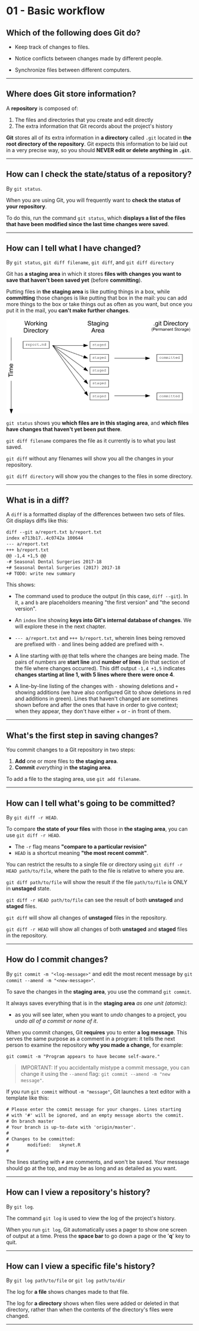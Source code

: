 # 01 - Basic workflow

## Which of the following does Git do?

- Keep track of changes to files.

- Notice conflicts between changes made by different people.

- Synchronize files between different computers.

---

## Where does Git store information?

A **repository** is composed of:

1. The files and directories that you create and edit directly
2. The extra information that Git records about the project's history

**Git** stores all of its extra information in **a directory** called `.git` located in **the root directory of the repository**. Git expects this information to be laid out in a very precise way, so you should **NEVER edit or delete anything in `.git`**.

---

## How can I check the state/status of a repository?

By `git status`.

When you are using Git, you will frequently want to **check the status of your repository**.

To do this, run the command `git status`, which **displays a list of the files that have been modified since the last time changes were saved**.

---

## How can I tell what I have changed?

By `git status`, `git diff filename`, `git diff`, and `git diff directory`

Git has **a staging area** in which it stores **files with changes you want to save that haven't been saved yet** (before **committing**).

Putting files in **the staging area** is like putting things in a box, while **committing** those changes is like putting that box in the mail: you can add more things to the box or take things out as often as you want, but once you put it in the mail, you **can't make further changes**.

![staging-area](images/staging-area.png)

`git status` shows you **which files are in this staging area**, and **which files have changes that haven't yet been put there**.

`git diff filename` compares the file as it currently is to what you last saved.

`git diff` without any filenames will show you all the changes in your repository.

`git diff directory` will show you the changes to the files in some directory.

---

## What is in a diff?

A `diff` is a formatted display of the differences between two sets of files. Git displays diffs like this:

```shell
diff --git a/report.txt b/report.txt
index e713b17..4c0742a 100644
--- a/report.txt
+++ b/report.txt
@@ -1,4 +1,5 @@
-# Seasonal Dental Surgeries 2017-18
+# Seasonal Dental Surgeries (2017) 2017-18
+# TODO: write new summary
```

This shows:

- The command used to produce the output (in this case, `diff --git`). In it, `a` and `b` are placeholders meaning "the first version" and "the second version".

- An `index` line showing **keys into Git's internal database of changes**. We will explore these in the next chapter.

- `--- a/report.txt` and `+++ b/report.txt`, wherein lines being removed are prefixed with `-` and lines being added are prefixed with `+`.

- A line starting with `@@` that tells where the changes are being made. The pairs of numbers are **start line** and **number of lines** (in that section of the file where changes occurred). This diff output `-1,4 +1,5` indicates **changes starting at line 1, with 5 lines where there were once 4**.

- A line-by-line listing of the changes with `-` showing deletions and `+` showing additions (we have also configured Git to show deletions in red and additions in green). Lines that haven't changed are sometimes shown before and after the ones that have in order to give context; when they appear, they don't have either + or - in front of them.

---

## What's the first step in saving changes?

You commit changes to a Git repository in two steps:

1. **Add** one or more files to **the staging area**.
2. **Commit** *everything* in **the staging area**.

To add a file to the staging area, use `git add filename`.

---

## How can I tell what's going to be committed?

By `git diff -r HEAD`.

To compare **the state of your files** with those in **the staging area**, you can use `git diff -r HEAD`.

- The `-r` flag means **"compare to a particular revision"**
- `HEAD` is a shortcut meaning **"the most recent commit"**.

You can restrict the results to a single file or directory using `git diff -r HEAD path/to/file`, where the path to the file is relative to where you are.

`git diff path/to/file` will show the result if the file `path/to/file` is ONLY in **unstaged** state.

`git diff -r HEAD path/to/file` can see the result of both **unstaged** and **staged** files.

`git diff` will show all changes of **unstaged** files in the repository.

`git diff -r HEAD` will show all changes of both **unstaged** and **staged** files in the repository.

---

## How do I commit changes?

By `git commit -m "<log-message>"` and edit the most recent message by `git commit --amend -m "<new-message>"`.

To save the changes in the **staging area**, you use the command `git commit`.

It always saves everything that is in the **staging area** *as one unit (atomic)*:

- as you will see later, when you want to *undo* changes to a project, you *undo all of a commit or none of it*.

When you commit changes, Git **requires** you to enter **a log message**. This serves the same purpose as a comment in a program: it tells the next person to examine the repository **why you made a change**, for example:

```shell
git commit -m "Program appears to have become self-aware."
```

> IMPORTANT: If you accidentally mistype a commit message, you can change it using the `--amend` flag: `git commit --amend -m "new message"`.

If you run `git commit` without `-m "message"`, Git launches a text editor with a template like this:

```text
# Please enter the commit message for your changes. Lines starting
# with '#' will be ignored, and an empty message aborts the commit.
# On branch master
# Your branch is up-to-date with 'origin/master'.
#
# Changes to be committed:
#       modified:   skynet.R
#
```

The lines starting with `#` are comments, and won't be saved. Your message should go at the top, and may be as long and as detailed as you want.

---

## How can I view a repository's history?

By `git log`.

The command `git log` is used to view the log of the project's history.

When you run `git log`, Git automatically uses a pager to show one screen of output at a time. Press the **space bar** to go down a page or the '**q**' key to quit.

---

## How can I view a specific file's history?

By `git log path/to/file` or `git log path/to/dir`

The log for **a file** shows changes made to that file.

The log for **a directory** shows when files were added or deleted in that directory, rather than when the contents of the directory's files were changed.

---
